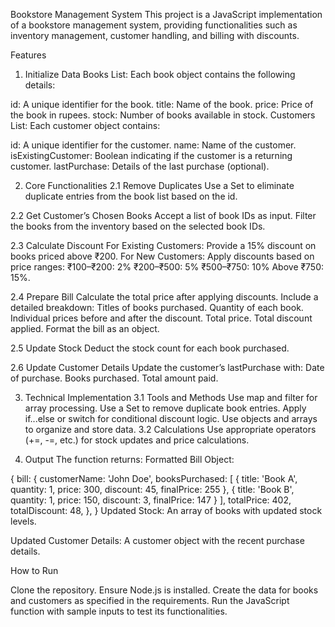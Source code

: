 Bookstore Management System
This project is a JavaScript implementation of a bookstore management system, providing functionalities such as inventory management, customer handling, and billing with discounts.

Features
1. Initialize Data
Books List: Each book object contains the following details:

id: A unique identifier for the book.
title: Name of the book.
price: Price of the book in rupees.
stock: Number of books available in stock.
Customers List: Each customer object contains:

id: A unique identifier for the customer.
name: Name of the customer.
isExistingCustomer: Boolean indicating if the customer is a returning customer.
lastPurchase: Details of the last purchase (optional).

2. Core Functionalities
2.1 Remove Duplicates
Use a Set to eliminate duplicate entries from the book list based on the id.

2.2 Get Customer’s Chosen Books
Accept a list of book IDs as input.
Filter the books from the inventory based on the selected book IDs.

2.3 Calculate Discount
For Existing Customers:
Provide a 15% discount on books priced above ₹200.
For New Customers:
Apply discounts based on price ranges:
₹100–₹200: 2%
₹200–₹500: 5%
₹500–₹750: 10%
Above ₹750: 15%.

2.4 Prepare Bill
Calculate the total price after applying discounts.
Include a detailed breakdown:
Titles of books purchased.
Quantity of each book.
Individual prices before and after the discount.
Total price.
Total discount applied.
Format the bill as an object.

2.5 Update Stock
Deduct the stock count for each book purchased.

2.6 Update Customer Details
Update the customer’s lastPurchase with:
Date of purchase.
Books purchased.
Total amount paid.

3. Technical Implementation
3.1 Tools and Methods
Use map and filter for array processing.
Use a Set to remove duplicate book entries.
Apply if...else or switch for conditional discount logic.
Use objects and arrays to organize and store data.
3.2 Calculations
Use appropriate operators (+=, -=, etc.) for stock updates and price calculations.

4. Output
The function returns:
Formatted Bill Object:

{
  bill: {
    customerName: 'John Doe',
    booksPurchased: [
      { title: 'Book A', quantity: 1, price: 300, discount: 45, finalPrice: 255 },
      { title: 'Book B', quantity: 1, price: 150, discount: 3, finalPrice: 147 }
    ],
    totalPrice: 402,
    totalDiscount: 48,
  },
}
Updated Stock: An array of books with updated stock levels.

Updated Customer Details: A customer object with the recent purchase details.


How to Run

Clone the repository.
Ensure Node.js is installed.
Create the data for books and customers as specified in the requirements.
Run the JavaScript function with sample inputs to test its functionalities.


